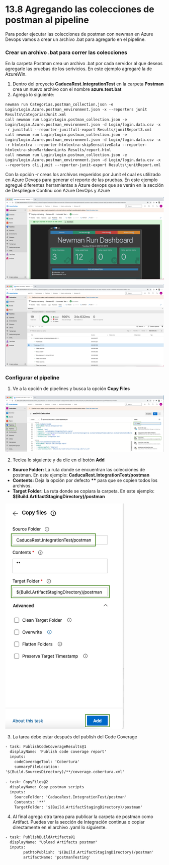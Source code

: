 # 13.8 Agregando las colecciones de postman al pipeline

Para poder ejecutar las colecciones de postman con newman en Azure Devops vamos a crear un archivo .bat para agregarlo en el pipeline.

### Crear un archivo .bat para correr las colecciones

En la carpeta Postman crea un archivo .bat por cada servidor al que deseas agregarle las pruebas de los serivicios. En este ejemplo agregaré la de AzureWin.

1. Dentro del proyecto **CaducaRest.IntegrationTest** en la carpeta **Postman** crea un nuevo archivo con el nombre **azure.test.bat**
2. Agrega lo siguiente:

```text
newman run Categorias.postman_collection.json -e Login/Login.Azure.postman_environment.json -x --reporters junit Results\CategoriasJunit.xml
call newman run Login/Login.postman_collection.json -e Login/Login.Azure.postman_environment.json -d Login/login.data.csv -x -r junitfull --reporter-junitfull-export Results/junitReport3.xml 
call newman run Login/Login.postman_collection.json -e Login/Login.Azure.postman_environment.json -d Login/login.data.csv -x -r htmlextra --reporter-htmlextra-skipSensitiveData --reporter-htmlextra-showMarkdownLinks Results/report.html
call newman run Login/Login.postman_collection.json -e Login/Login.Azure.postman_environment.json -d Login/login.data.csv -x --reporters cli,junit --reporter-junit-export Results\junitReport.xml 
```

Con la opción -r creas los archivos requeridos por Junit el cual es utilizado en Azure Devops para generar el reporte de las pruebas. En este ejemplo agregué diferentes herramientas a Azure devops que se verán en la sección de Despliegue Continu con Azure DevOps y Azure

![](../.gitbook/assets/image%20%28554%29.png)

![](../.gitbook/assets/image%20%28572%29.png)

### Configurar el pipeline

1. Ve a la opción de pipelines y busca la opción **Copy Files** 

![](../.gitbook/assets/image%20%28580%29.png)

2. Teclea lo siguiente y da clic en el botón **Add**

* **Source Folder:** La ruta donde se encuentran las colecciones de postman. En este ejemplo: **CaducaRest.IntegrationTest/postman**
* **Contents:** Deja la opción por defecto **\*\*** para que se copien todos los archivos.
* **Target Folder:** La ruta donde se copiara la carpeta. En este ejemplo: **$\(Build.ArtifactStagingDirectory\)/postman**

![](../.gitbook/assets/image%20%28573%29.png)

3. La tarea debe estar después del publish del Code Coverage

```text
- task: PublishCodeCoverageResults@1
  displayName: 'Publish code coverage report'
  inputs:
    codeCoverageTool: 'Cobertura'
    summaryFileLocation: '$(Build.SourcesDirectory)/**/coverage.cobertura.xml'

- task: CopyFiles@2
  displayName: Copy postman scripts
  inputs:
    SourceFolder: 'CaducaRest.IntegrationTest/postman'
    Contents: '**'
    TargetFolder: '$(Build.ArtifactStagingDirectory)/postman'

```

4. Al final agrega otra tarea para publicar la carpeta de postman como Artifact. Puedes ver la sección de Integración continua o copiar directamente en el archivo .yaml lo siguiente.

```text
- task: PublishBuildArtifacts@1
  displayName: "Upload Artifacts postman"
  inputs:
        pathtoPublish: '$(Build.ArtifactStagingDirectory)/postman' 
        artifactName: 'postmanTesting' 
```

